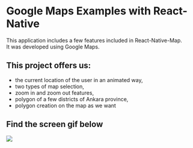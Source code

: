 # Google Maps Examples with React-Native

This application includes a few features included in React-Native-Map.
<br/>
It was developed using Google Maps.

## This project offers us:

- the current location of the user in an animated way,
- two types of map selection,
- zoom in and zoom out features,
- polygon of a few districts of Ankara province,
- polygon creation on the map as we want

<h2> Find the screen gif below </h2>

![](/mm.gif)

